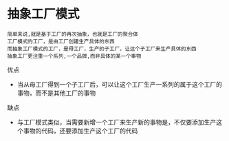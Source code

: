 # 抽象工厂模式

    简单来说,就是基于工厂的再次抽象，也就是工厂的聚合体
    工厂模式的工厂，是由工厂创建生产具体的东西
    而抽象工厂模式的工厂，是母工厂，生产的子工厂，让这个子工厂来生产具体的东西
    抽象工厂更注重一个系列,一个品牌,而非具体的某一个事物

优点
- 当从母工厂得到一个子工厂后，可以让这个工厂生产一系列的属于这个工厂的事物，而不是其他工厂的事物

缺点
- 与工厂模式类似，当需要新增一个工厂来生产新的事物是，不仅要添加生产这个事物的代码，还要添加生产这个工厂的代码
